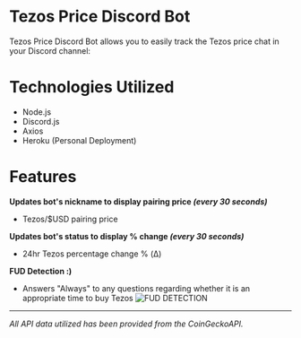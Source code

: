 # Tezos Price Discord Bot

Tezos Price Discord Bot allows you to easily track the Tezos price chat in your Discord channel: 

# Technologies Utilized
 - Node.js
 - Discord.js
 - Axios
 - Heroku (Personal Deployment)

# Features
 **Updates bot's nickname to display pairing price *(every 30 seconds)***
 - Tezos/$USD pairing price 
 
 **Updates bot's status to display % change *(every 30 seconds)***
 - 24hr Tezos percentage change % (Δ)	
 	
 **FUD Detection :)**
- Answers "Always" to any questions regarding whether it is an appropriate time to buy Tezos
![FUD DETECTION](https://i.imgur.com/EbPruy7.gif)

-----------------------------------------------------------------------------------------------------------------------

*All API data utilized has been provided from the CoinGeckoAPI.*
